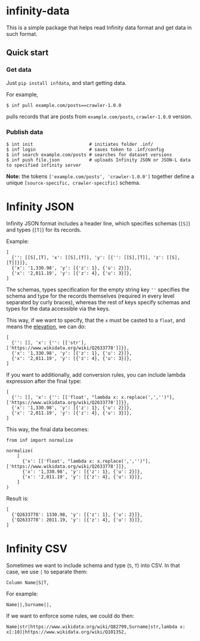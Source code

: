 # infinity-data

This is a simple package that helps read Infinity data format and get data in such format.

## Quick start

### Get data

Just `pip install infdata`, and start getting data.

For example,
```
$ inf pull example.com/posts==crawler-1.0.0
```

pulls records that are posts from `example.com/posts`, `crawler-1.0.0` version.

### Publish data
```
$ int init                     # initiates folder .inf/
$ inf login                    # saves token to .inf/config
$ inf search example.com/posts # searches for dataset versions
$ inf push file.json           # uploads Infinity JSON or JSON-L data to specified infinity server
```

**Note:** the tokens `['example.com/posts', 'crawler-1.0.0']` together define a unique `[source-specific, crawler-specific]` schema.

# Infinity JSON

Infinity JSON format includes a header line, which specifies schemas (`[S]`) and types (`[T]`) for its records.

Example:

```
[
  {'': [[S],[T], 'x': [[S],[T]], 'y': [{'': [[S],[T]], 'z': [[S],[T]]}]},
  {'x': '1,330.98', 'y': [{'z': 1}, {'u': 2}]},
  {'x': '2,011.19', 'y': [{'z': 4}, {'u': 3}]},
]
```

The schemas, types specification for the empty string key `''` specifies the schema and type for the records themselves (required in every level separated by curly braces), whereas the rest of keys specify schemas and types for the data accessible via the keys.

This way, if we want to specify, that the `x` must be casted to a `float`, and means the [elevation](https://www.wikidata.org/wiki/Q2633778), we can do:

```
[
  {'': [], 'x': {'': [['str'],['https://www.wikidata.org/wiki/Q2633778']]}},
  {'x': '1,330.98', 'y': [{'z': 1}, {'u': 2}]},
  {'x': '2,011.19', 'y': [{'z': 4}, {'u': 3}]},
]
```

If you want to additionally, add conversion rules, you can include lambda expression after the final type:

```
[
  {'': [], 'x': {'': [['float', "lambda x: x.replace(',','')"],['https://www.wikidata.org/wiki/Q2633778']]}},
  {'x': '1,330.98', 'y': [{'z': 1}, {'u': 2}]},
  {'x': '2,011.19', 'y': [{'z': 4}, {'u': 3}]},
]
```

This way, the final data becomes:

```
from inf import normalize

normalize(
    [
      {'x': [['float', "lambda x: x.replace(',','')"],['https://www.wikidata.org/wiki/Q2633778']]},
      {'x': '1,330.98', 'y': [{'z': 1}, {'u': 2}]},
      {'x': '2,011.19', 'y': [{'z': 4}, {'u': 3}]},
    ]
)
```

Result is:

```
[
  {'Q2633778': 1330.98, 'y': [{'z': 1}, {'u': 2}]},
  {'Q2633778': 2011.19, 'y': [{'z': 4}, {'u': 3}]},
]
```

# Infinity CSV

Sometimes we want to include schema and type (`S`, `T`) into CSV. In that case, we use `|` to separate them:

```
Column Name|S|T,
```

For example:

```
Name||,Surname||,
```

If we want to enforce some rules, we could do then:

```
Name|str|https://www.wikidata.org/wiki/Q82799,Surname|str,lambda x: x[:10]|https://www.wikidata.org/wiki/Q101352,
```
